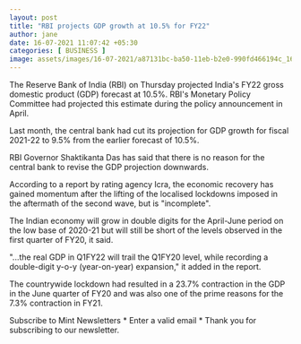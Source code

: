 ```yaml
---
layout: post
title: "RBI projects GDP growth at 10.5% for FY22"
author: jane 
date: 16-07-2021 11:07:42 +05:30 
categories: [ BUSINESS ] 
image: assets/images/16-07-2021/a87131bc-ba50-11eb-b2e0-990fd466194c_1621617732588_1626347567762.jpg
---
```

The Reserve Bank of India (RBI) on Thursday projected India's FY22 gross domestic product (GDP) forecast at 10.5%. RBI's Monetary Policy Committee had projected this estimate during the policy announcement in April.

Last month, the central bank had cut its projection for GDP growth for fiscal 2021-22 to 9.5% from the earlier forecast of 10.5%.

RBI Governor Shaktikanta Das has said that there is no reason for the central bank to revise the GDP projection downwards.

According to a report by rating agency Icra, the economic recovery has gained momentum after the lifting of the localised lockdowns imposed in the aftermath of the second wave, but is "incomplete".

The Indian economy will grow in double digits for the April-June period on the low base of 2020-21 but will still be short of the levels observed in the first quarter of FY20, it said.

"...the real GDP in Q1FY22 will trail the Q1FY20 level, while recording a double-digit y-o-y (year-on-year) expansion," it added in the report.

The countrywide lockdown had resulted in a 23.7% contraction in the GDP in the June quarter of FY20 and was also one of the prime reasons for the 7.3% contraction in FY21.

Subscribe to Mint Newsletters * Enter a valid email * Thank you for subscribing to our newsletter.